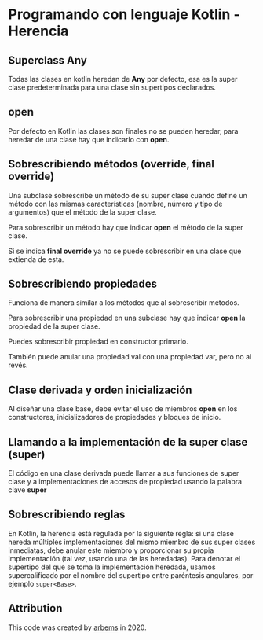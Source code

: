 # Programando con lenguaje Kotlin - Herencia

## Superclass Any

Todas las clases en kotlin heredan de **Any** por defecto, esa es la super clase predeterminada para una clase sin supertipos declarados.

## open

Por defecto en Kotlin las clases son finales no se pueden heredar, para heredar de una clase hay que indicarlo con **open**.

## Sobrescribiendo métodos (override, final override)

Una subclase sobrescribe un método de su super clase cuando define un método con las mismas características (nombre, número y tipo de argumentos) que el método de la super clase.

Para sobrescribir un método hay que indicar **open** el método de la super clase.

Si se indica **final override** ya no se puede sobrescribir en una clase que extienda de esta.

## Sobrescribiendo propiedades

Funciona de manera similar a los métodos que al sobrescribir métodos.

Para sobrescribir una propiedad en una subclase hay que indicar **open** la propiedad de la super clase.

Puedes sobrescribir propiedad en constructor primario.

También puede anular una propiedad val con una propiedad var, pero no al revés.

## Clase derivada y orden inicialización

Al diseñar una clase base, debe evitar el uso de miembros **open** en los constructores, inicializadores de propiedades y bloques de inicio.

## Llamando a la implementación de la super clase (super)

El código en una clase derivada puede llamar a sus funciones de super clase y a implementaciones de accesos de propiedad usando la palabra clave **super**

## Sobrescribiendo reglas

En Kotlin, la herencia está regulada por la siguiente regla: si una clase hereda múltiples implementaciones del mismo miembro de sus super clases inmediatas, debe anular este miembro y proporcionar su propia implementación (tal vez, usando una de las heredadas). 
Para denotar el supertipo del que se toma la implementación heredada, usamos supercalificado por el nombre del supertipo entre paréntesis angulares, por ejemplo `super<Base>`.

## Attribution

This code was created by [arbems](https://github.com/arbems) in 2020.